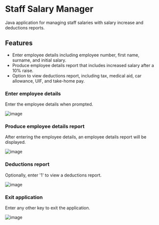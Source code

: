 # Staff Salary Manager
Java application for managing staff salaries with salary increase and deductions reports.

## Features
- Enter employee details including employee number, first name, surname, and initial salary.
- Produce employee details report that includes increased salary after a 10% raise.
- Option to view deductions report, including tax, medical aid, car allowance, UIF, and take-home pay.

### Enter employee details
Enter the employee details when prompted.

![image](https://github.com/basgbasg/test/assets/133644970/f8cf8026-6713-4e17-99dd-3fd75a626d6c)

### Produce employee details report
After entering the employee details, an employee details report will be displayed.

![image](https://github.com/basgbasg/test/assets/133644970/af5ea250-6a51-4308-a7fb-1a5943c70f44)

### Deductions report
Optionally, enter '1' to view a deductions report.

![image](https://github.com/basgbasg/test/assets/133644970/eb8d883e-8c7e-41b4-8f9b-6095ab0142c4)

### Exit application
Enter any other key to exit the application.

![image](https://github.com/basgbasg/test/assets/133644970/de5d06b2-4b62-4799-aa84-d3c44b993fe7)
